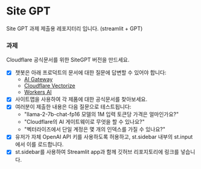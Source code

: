 # Site GPT

Site GPT 과제 제출용 레포지터리 입니다. (streamlit + GPT)

### 과제

Cloudflare 공식문서를 위한 SiteGPT 버전을 만드세요.

- [x] 챗봇은 아래 프로덕트의 문서에 대한 질문에 답변할 수 있어야 합니다:
  - [AI Gateway](https://developers.cloudflare.com/ai-gateway/)
  - [Cloudflare Vectorize](https://developers.cloudflare.com/vectorize/)
  - [Workers AI](https://developers.cloudflare.com/workers-ai/)
- [x] 사이트맵을 사용하여 각 제품에 대한 공식문서를 찾아보세요.
- [x] 여러분이 제출한 내용은 다음 질문으로 테스트됩니다:
  - "llama-2-7b-chat-fp16 모델의 1M 입력 토큰당 가격은 얼마인가요?"
  - "Cloudflare의 AI 게이트웨이로 무엇을 할 수 있나요?"
  - "벡터라이즈에서 단일 계정은 몇 개의 인덱스를 가질 수 있나요?"
- [x] 유저가 자체 OpenAI API 키를 사용하도록 허용하고, st.sidebar 내부의 st.input에서 이를 로드합니다.
- [x] st.sidebar를 사용하여 Streamlit app과 함께 깃허브 리포지토리에 링크를 넣습니다.
